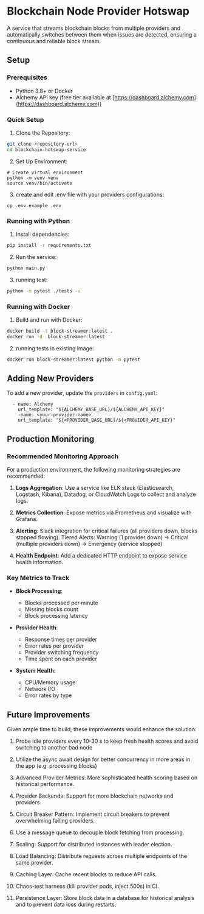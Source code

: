 # Blockchain Node Provider Hotswap

A service that streams blockchain blocks from multiple providers and automatically switches between them when issues are detected, ensuring a continuous and reliable block stream.


## Setup

### Prerequisites

- Python 3.8+ or Docker
- Alchemy API key (free tier available at [https://dashboard.alchemy.com](https://dashboard.alchemy.com))

### Quick Setup

1. Clone the Repository:

```bash
git clone <repository-url>
cd blockchain-hotswap-service
```

2. Set Up Environment:

```
# Create virtual environment
python -m venv venv
source venv/bin/activate 
```

3. create and edit .env file with your providers configurations:

```
cp .env.example .env
```

### Running with Python

1. Install dependencies:

```bash
pip install -r requirements.txt
```

2. Run the service:

```bash
python main.py
```

3. running test:

```bash
python -m pytest ./tests -v
````

### Running with Docker

1. Build and run with Docker:

```bash
docker build -t block-streamer:latest . 
docker run -d  block-streamer:latest

```

2. running tests in existing image:

```bash
docker run block-streamer:latest python -m pytest 
```



## Adding New Providers

To add a new provider, update the `providers` in `config.yaml`:

```
  - name: Alchemy
    url_template: "${ALCHEMY_BASE_URL}/${ALCHEMY_API_KEY}"
    -name: <your-provider-name>
    url_template: "${<PROVIDER_BASE_URL}/${<PROVIDER_API_KEY}"

```

## Production Monitoring

### Recommended Monitoring Approach

For a production environment, the following monitoring strategies are recommended:

1. **Logs Aggregation**: Use a service like ELK stack (Elasticsearch, Logstash, Kibana), Datadog, or CloudWatch Logs to collect and analyze logs.

2. **Metrics Collection**: Expose metrics via Prometheus and visualize with Grafana.

3. **Alerting**: Slack integration for critical failures (all providers down, blocks stopped flowing).
Tiered Alerts: Warning (1 provider down) → Critical (multiple providers down) → Emergency (service stopped)

4. **Health Endpoint**: Add a dedicated HTTP endpoint to expose service health information.

### Key Metrics to Track

- **Block Processing**: 
  - Blocks processed per minute
  - Missing blocks count
  - Block processing latency
  
- **Provider Health**:
  - Response times per provider
  - Error rates per provider
  - Provider switching frequency
  - Time spent on each provider
  
- **System Health**:
  - CPU/Memory usage
  - Network I/O
  - Error rates by type

## Future Improvements

Given ample time to build, these improvements would enhance the solution:

1. Probe idle providers every 10-30 s to keep fresh health scores and avoid switching to another bad node
2. Utilize the async await design for better concurrency in more areas in the app (e.g. processing blocks)

3. Advanced Provider Metrics: More sophisticated health scoring based on historical performance.

4. Provider Backends: Support for more blockchain networks and providers.

5. Circuit Breaker Pattern: Implement circuit breakers to prevent overwhelming failing providers.

6.  Use a message queue to decouple block fetching from processing.

7. Scaling: Support for distributed instances with leader election.

8. Load Balancing: Distribute requests across multiple endpoints of the same provider.

9. Caching Layer: Cache recent blocks to reduce API calls.

10. Chaos-test harness (kill provider pods, inject 500s) in CI.
11. Persistence Layer: Store block data in a database for historical analysis and to prevent data loss during restarts.
